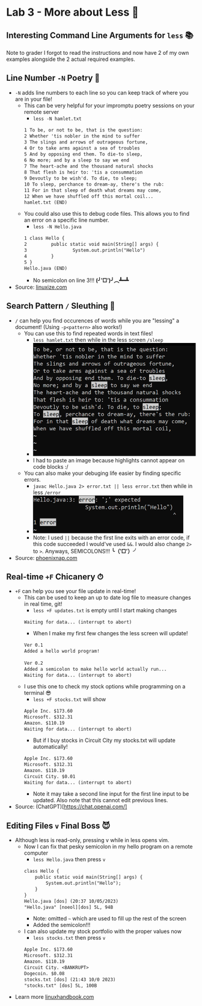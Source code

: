 # Lab 3 - More about Less 💸

## Interesting Command Line Arguments for `less` 📚 ##
Note to grader I forgot to read the instructions and now have 2 of my own examples alongside the 2 actual required examples.

## Line Number `-N` Poetry 🔢 ##

- `-N` adds line numbers to each line so you can keep track of where you are in your file!
    - This can be very helpful for your impromptu poetry sessions on your remote server
        - `less -N hamlet.txt`
        ``` 
        1 To be, or not to be, that is the question:
        2 Whether 'tis nobler in the mind to suffer
        3 The slings and arrows of outrageous fortune,
        4 Or to take arms against a sea of troubles
        5 And by opposing end them. To die-to sleep,
        6 No more; and by a sleep to say we end
        7 The heart-ache and the thousand natural shocks
        8 That flesh is heir to: 'tis a consummation
        9 Devoutly to be wish'd. To die, to sleep;
        10 To sleep, perchance to dream-ay, there's the rub:
        11 For in that sleep of death what dreams may come,
        12 When we have shuffled off this mortal coil...
        hamlet.txt (END)
        ```
    - You could also use this to debug code files. This allows you to find an error on a specific line number. 
        - `less -N Hello.java`
        ```
        1 class Hello {
        2         public static void main(String[] args) {
        3                 System.out.println("Hello")
        4         }
        5 }
        Hello.java (END)
        ```
        - No semicolon on line 3!!! **(╯‵□′)╯︵┻━┻**
- Source: [linuxize.com](https://linuxize.com/post/less-command-in-linux/)


## Search Pattern `/` Sleuthing 🔎 ##

- `/` can help you find occurences of words while you are "lessing" a document! (Using `-p<pattern>` also works!)
    - You can use this to find repeated words in text files!
        - `less hamlet.txt` then while in the less screen `/sleep`
        - <img src="img/high-hamlet.png" height="300" width="500">
        - I had to paste an image because highlights cannot appear on code blocks :/
    - You can also make your debuging life easier by finding specific errors.
        - `javac Hello.java 2> error.txt || less error.txt` then while in less `/error`
        - <img src="img/java-error.png" height="100" width="400">
        - Note: I used `||` because the first line exits with an error code, if this code succeeded I would've used `&&`. I would also change `2>` to `>`. Anyways, SEMICOLONS!!! **╰（‵□′）╯**
- Source: [phoenixnap.com](https://phoenixnap.com/kb/less-command-in-linux)

## Real-time `+F` Chicanery ⏱ ##

- `+F` can help you see your file update in real-time!
    - This can be used to keep an up to date log file to measure changes in real time, git!
        - `less +F updates.txt` is empty until I start making changes
        ```
        Waiting for data... (interrupt to abort)
        ```
        - When I make my first few changes the less screen will update!
        ```
        Ver 0.1
        Added a hello world program!

        Ver 0.2
        Added a semicolon to make hello world actually run...
        Waiting for data... (interrupt to abort)
        ```
    - I use this one to check my stock options while programming on a terminal 😎
        - `less +F stocks.txt` will show
        ```
        Apple Inc. $173.60
        Microsoft. $312.31
        Amazon. $110.19
        Waiting for data... (interrupt to abort)
        ```
        - But if I buy stocks in Circuit City my stocks.txt will update automatically!
        ```
        Apple Inc. $173.60
        Microsoft. $312.31
        Amazon. $110.19
        Circuit City. $0.01
        Waiting for data... (interrupt to abort)
        ```
        - Note it may take a second line input for the first line input to be updated. Also note that this cannot edit previous lines.
- Source: (ChatGPT)[https://chat.openai.com/]


## Editing Files `v` Final Boss 😈 ##

- Although less is read-only, pressing v while in less opens vim.
    - Now I can fix that pesky semicolon in my hello program on a remote computer
        - `less Hello.java` then press `v`
        ```
        class Hello {
            public static void main(String[] args) {
                System.out.println("Hello");
            }
        }
        Hello.java [dos] (20:37 10/05/2023)
        "Hello.java" [noeol][dos] 5L, 94B
        ```
        - Note: omitted `~` which are used to fill up the rest of the screen
        - Added the semicolon!!!
    - I can also update my stock portfolio with the proper values now
        - `less stocks.txt` then press `v`
        ```
        Apple Inc. $173.60
        Microsoft. $312.31
        Amazon. $110.19
        Circuit City. <BANKRUPT>
        Dogecoin. $0.08
        stocks.txt [dos] (21:43 10/0 2023)
        "stocks.txt" [dos] 5L, 100B
        ```
- Learn more [linuxhandbook.com](https://linuxhandbook.com/less-command/)


    

